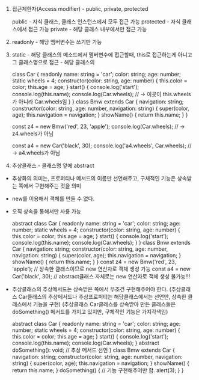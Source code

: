 1. 접근제한자(Access modifier) - public, private, protected

   public - 자식 클래스, 클래스 인스턴스에서 모두 접근 가능
   protected - 자식 클래스에서 접근 가능
   private - 해당 클래스 내부에서만 접근 가능


2. readonly - 해당 멤버변수는 쓰기만 가능

3. static - 해당 클래스의 메소드에서 멤버변수에 접근할때, this로 접근하는게 아니고 그 클래스명으로 접근
          - 해당 클래스의 


	class Car {
		readonly name: string = 'car';
		color: string;
		age: number;
		static wheels = 4;
		constructor(color: string, age: number) {
			this.color = color;
			this.age = age;
		}
		start() {
			console.log('start');
			console.log(this.name);
			console.log(Car.wheels);  // -> 이곳이 this.wheels가 아니라 Car.wheels임
		}
	}
	class Bmw extends Car {
		navigation: string;
		constructor(color: string, age: number, navigation: string) {
			super(color, age);
			this.navigation = navigation;
		}
		showName() {
			return this.name;
		}
	}

   const z4 = new Bmw('red', 23, 'apple');
   console.log(Car.wheels); // -> z4.wheels가 아님

	const a4 = new Car('black', 30);
	console.log('a4.wheels', Car.wheels); // -> a4.wheels가 아님


4. 추상클래스 - 클래스명 앞에 abstract
 - 추상화의 의미는, 프로퍼티나 메서드의 이름만 선언해주고, 구체적인 기능은 상속받는 쪽에서 구현해주는 것을 의미
 - new를 이용해서 객체를 만들 수 없다.
 - 오직 상속을 통해서만 사용 가능


   abstract class Car {
		readonly name: string = 'car';
		color: string;
		age: number;
		static wheels = 4;
		constructor(color: string, age: number) {
			this.color = color;
			this.age = age;
		}
		start() {
			console.log('start');
			console.log(this.name);
			console.log(Car.wheels);
		}
	}
	class Bmw extends Car {
		navigation: string;
		constructor(color: string, age: number, navigation: string) {
			super(color, age);
			this.navigation = navigation;
		}
		showName() {
			return this.name;
		}
	}
	const z4 = new Bmw('red', 23, 'apple'); // 상속한 클래스이므로 new 연산자로 객체 생성 가능
	const a4 = new Car('black', 30);  // abstract클래스 자체로는 new 연산자로 객체 생성 불가능!!!

 
 - 추상클래스의 추상메서드는 상속받은 쪽에서 무조건 구현해주어야 한다.
   (추상클래스 Car클래스의 추상메서드나 추상프로퍼티는 해당클래스에서는 선언만, 상속한 클래스에서 기능을 구현)
   (추상클래스 Car클래스를 상속받아 만든 클래스들은 doSomething() 메서드를 가지고 있지만, 구체적인 기능은 가지각색임)

  
  	abstract class Car {
		readonly name: string = 'car';
		color: string;
		age: number;
		static wheels = 4;
		constructor(color: string, age: number) {
			this.color = color;
			this.age = age;
		}
		start() {
			console.log('start');
			console.log(this.name);
			console.log(Car.wheels);
		}
		abstract doSomething(): void; // 추상 메서드 선언
	}
	class Bmw extends Car {
		navigation: string;
		constructor(color: string, age: number, navigation: string) {
			super(color, age);
			this.navigation = navigation;
		}
		showName() {
			return this.name;
		}
		doSomething() {  // 기능 구현해주어만 함.
			alert(3);
		}
	}

	